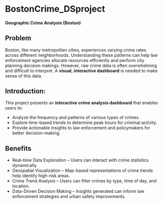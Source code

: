 # BostonCrime_DSproject
#### Geographic Crime Analysis (Boston)

## Problem  
Boston, like many metropolitan cities, experiences varying crime rates across different neighborhoods. Understanding these patterns can help law enforcement agencies allocate resources efficiently and perform city planning decision makings. However, raw crime data is often overwhelming and difficult to interpret. A **visual, interactive dashboard** is needed to make sense of this data.
## Introduction:  
This project presents an **interactive crime analysis dashboard** that enables users to:
- Analyze the frequency and patterns of various types of crimes.
- Explore time-based trends to determine peak hours for criminal activity.
- Provide actionable insights to law enforcement and policymakers for better decision-making.

## Benefits  
 - Real-time Data Exploration – Users can interact with crime statistics dynamically.  
 - Geospatial Visualization – Map-based representations of crime trends help identify high-risk areas.  
 - Crime Trend Analysis – Users can filter crimes by type, time of day, and location.  
 - Data-Driven Decision Making – Insights generated can inform law enforcement strategies and urban safety improvements.

